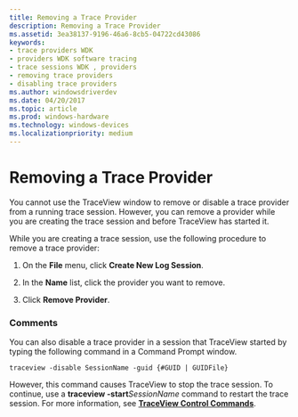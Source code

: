 ```yaml
---
title: Removing a Trace Provider
description: Removing a Trace Provider
ms.assetid: 3ea38137-9196-46a6-8cb5-04722cd43086
keywords:
- trace providers WDK
- providers WDK software tracing
- trace sessions WDK , providers
- removing trace providers
- disabling trace providers
ms.author: windowsdriverdev
ms.date: 04/20/2017
ms.topic: article
ms.prod: windows-hardware
ms.technology: windows-devices
ms.localizationpriority: medium
---
```


# Removing a Trace Provider


You cannot use the TraceView window to remove or disable a trace provider from a running trace session. However, you can remove a provider while you are creating the trace session and before TraceView has started it.

While you are creating a trace session, use the following procedure to remove a trace provider:

1.  On the **File** menu, click **Create New Log Session**.

2.  In the **Name** list, click the provider you want to remove.

3.  Click **Remove Provider**.

### <span id="comments"></span><span id="COMMENTS"></span>Comments

You can also disable a trace provider in a session that TraceView started by typing the following command in a Command Prompt window.

```
traceview -disable SessionName -guid {#GUID | GUIDFile}
```

However, this command causes TraceView to stop the trace session. To continue, use a **traceview -start***SessionName* command to restart the trace session. For more information, see [**TraceView Control Commands**](traceview-control-commands.md).

 

 





